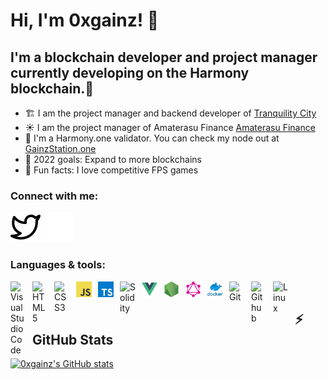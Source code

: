 # Hi, I'm 0xgainz! 👋 

## I'm a blockchain developer and project manager currently developing on the Harmony blockchain.🤠

- 🏗️ I am the project manager and backend developer of [Tranquility City](https://tranquilitycity.one/) 
- ☀️ I am the project manager of Amaterasu Finance [Amaterasu Finance](https://www.amaterasu.finance/#/swap)
- 🤙 I'm  a Harmony.one validator. You can check my node out at [GainzStation.one](https://gainzstation.one/) 
- 🥅 2022 goals: Expand to more blockchains
- 🔫 Fun facts: I love competitive FPS games

### Connect with me:
[![website](./img/twitter-light.svg)](https://twitter.com/0xgainzzz#gh-light-mode-only)
[![website](./img/twitter-dark.svg)](https://twitter.com/0xgainzzz#gh-dark-mode-only)
&nbsp;&nbsp;

### Languages & tools:
<img align ="left" alt="Visual Studio Code" width="25px" src="https://cdn.jsdelivr.net/gh/devicons/devicon/icons/vscode/vscode-original.svg" style="padding-right:10px;" >
<img align="left"alt="HTML5" width="25px" src="https://cdn.jsdelivr.net/gh/devicons/devicon/icons/html5/html5-original.svg" style="padding-right:10px;" >
<img align="left" alt="CSS3" width="25px" src="https://cdn.jsdelivr.net/gh/devicons/devicon/icons/css3/css3-original.svg" style="padding-right:10px;" >
<img align="left" alt="JavaScript" width="25px" src="https://raw.githubusercontent.com/github/explore/80688e429a7d4ef2fca1e82350fe8e3517d3494d/topics/javascript/javascript.png" style="padding-right:10px;" />
<img align="left" alt="TypeScript" width="25px" src="https://raw.githubusercontent.com/github/explore/80688e429a7d4ef2fca1e82350fe8e3517d3494d/topics/typescript/typescript.png" style="padding-right:10px;" />
<img align="left" alt="Solidity" width="25px" src="https://cdn.worldvectorlogo.com/logos/solidity.svg" style="padding-right:10px;" />
<img align="left" alt="Vuejs" width="25px" src="https://raw.githubusercontent.com/github/explore/80688e429a7d4ef2fca1e82350fe8e3517d3494d/topics/vue/vue.png" style="padding-right:10px;" >
<img align="left" alt="Nodejs" width="25px" src="https://raw.githubusercontent.com/github/explore/80688e429a7d4ef2fca1e82350fe8e3517d3494d/topics/nodejs/nodejs.png" style="padding-right:10px;" >
<img align="left" alt="Graphql" width="25px" src="https://raw.githubusercontent.com/github/explore/e65ef46ef3e7bc457c93622f6a89fe8d3fd131d5/topics/graphql/graphql.png" style="padding-right:10px;" >
<img align="left" alt="Docker" width="25px" src="https://raw.githubusercontent.com/github/explore/80688e429a7d4ef2fca1e82350fe8e3517d3494d/topics/docker/docker.png" style="padding-right:10px;" >
<img align="left" alt="Git" width="25px" src="https://upload.wikimedia.org/wikipedia/commons/3/3f/Git_icon.svg" style="padding-right:10px;" >
<img align="left" alt="Github" width="25px" src="https://user-images.githubusercontent.com/3369400/139447912-e0f43f33-6d9f-45f8-be46-2df5bbc91289.png" style="padding-right:10px;" >
<img align="left" alt="Linux" width="25px" src="https://upload.wikimedia.org/wikipedia/commons/thumb/f/f1/Icons8_flat_linux.svg/768px-Icons8_flat_linux.svg.png?20170610200026" style="padding-right:10px;" >

<br />

## :zap: GitHub Stats

[![0xgainz's GitHub stats](https://github-readme-stats.vercel.app/api?username=0xgainz)](https://github.com/0xgainz/github-readme-stats)







